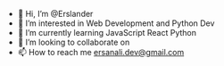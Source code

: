 - 👋 Hi, I’m @Erslander
- 👀 I’m interested in Web Development and  Python Dev
- 🌱 I’m currently learning JavaScript React Python
- 💞️ I’m looking to collaborate on 
- 📫 How to reach me ersanali.dev@gmail.com

<!---
Erslander/Erslander is a ✨ special ✨ repository because its `README.md` (this file) appears on your GitHub profile.
You can click the Preview link to take a look at your changes.
--->
